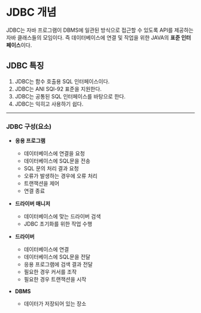# JDBC 개념
JDBC는 자바 프로그램이 DBMS에 일관된 방식으로 접근할 수 있도록 API를 제공하는 자바 클래스들의 모임이다. 즉 데이터베이스에 연결 및 작업을 위한 JAVA의 **표준 인터페이스**이다.
## JDBC 특징
1. JDBC는 함수 호출용 SQL 인터페이스이다.
2. JDBC는 ANI SQl-92 표준을 지원한다.
3. JDBC는 공통된 SQL 인터페이스를 바탕으로 한다.
4. JDBC는 익히고 사용하기 쉽다.
**********
### JDBC 구성(요소)
* **응용 프로그램**
  * 데이터베이스에 연결을 요청
  * 데이터베이스에 SQL문을 전송
  * SQL 문의 처리 결과 요청
  * 오류가 발생하는 경우에 오류 처리
  * 트랜잭션을 제어
  * 연결 종료

* **드라이버 매니저**
  * 데이터베이스에 맞는 드라이버 검색
  * JDBC 초기화를 위한 작업 수행

* **드라이버**
  * 데이터베이스에 연결
  * 데이터베이스에 SQL문을 전달
  * 응용 프로그램에 검색 결과 전달
  * 필요한 경우 커서를 조작
  * 필요한 경우 트랜잭션을 시작

* **DBMS**
  * 데이터가 저장되어 있는 장소
